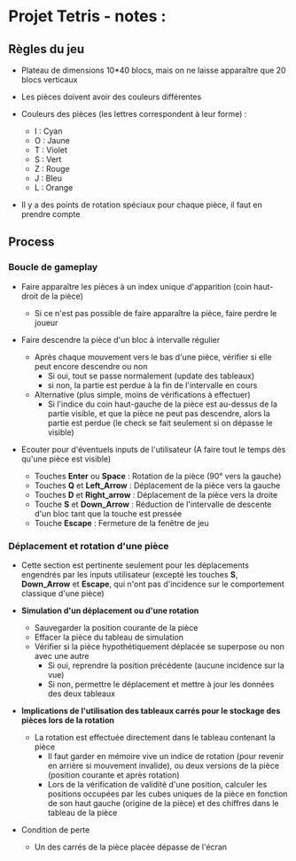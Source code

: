 # Projet Tetris - notes : 

## Règles du jeu

- Plateau de dimensions 10*40 blocs, mais on ne laisse apparaître que 20 blocs verticaux

- Les pièces doivent avoir des couleurs différentes

- Couleurs des pièces (les lettres correspondent à leur forme) : 
    - I : Cyan
    - O : Jaune
    - T : Violet
    - S : Vert
    - Z : Rouge
    - J : Bleu
    - L : Orange

- Il y a des points de rotation spéciaux pour chaque pièce, il faut en prendre compte


## Process

### Boucle de gameplay

- Faire apparaître les pièces à un index unique d'apparition (coin haut-droit de la pièce)
    - Si ce n'est pas possible de faire apparaître la pièce, faire perdre le joueur

- Faire descendre la pièce d'un bloc à intervalle régulier
    - Après chaque mouvement vers le bas d'une pièce, vérifier si elle peut encore descendre ou non
        - Si oui, tout se passe normalement (update des tableaux)
        - si non, la partie est perdue à la fin de l'intervalle en cours
    - Alternative (plus simple, moins de vérifications à effectuer)
        - Si l'indice du coin haut-gauche de la pièce est au-dessus de la partie visible, et que la pièce ne peut pas descendre, alors la partie est perdue (le check se fait seulement si on dépasse le visible)

- Ecouter pour d'éventuels inputs de l'utilisateur (A faire tout le temps dès qu'une pièce est visible)
    - Touches **Enter** ou **Space** : Rotation de la pièce (90° vers la gauche)
    - Touches **Q** et **Left_Arrow** : Déplacement de la pièce vers la gauche
    - Touches **D** et **Right_arrow** : Déplacement de la pièce vers la droite
    - Touche **S** et **Down_Arrow** : Réduction de l'intervalle de descente d'un bloc tant que la touche est pressée
    - Touche **Escape** : Fermeture de la fenêtre de jeu


### Déplacement et rotation d'une pièce

- Cette section est pertinente seulement pour les déplacements engendrés par les inputs utilisateur (excepté les touches **S**, **Down_Arrow** et **Escape**, qui n'ont pas d'incidence sur le comportement classique d'une pièce)

- **Simulation d'un déplacement ou d'une rotation**
    - Sauvegarder la position courante de la pièce
    - Effacer la pièce du tableau de simulation
    - Vérifier si la pièce hypothétiquement déplacée se superpose ou non avec une autre
        - Si oui, reprendre la position précédente (aucune incidence sur la vue)
        - Si non, permettre le déplacement et mettre à jour les données des deux tableaux

- **Implications de l'utilisation des tableaux carrés pour le stockage des pièces lors de la rotation**
    - La rotation est effectuée directement dans le tableau contenant la pièce
        - Il faut garder en mémoire vive un indice de rotation (pour revenir en arrière si mouvement invalide), ou deux versions de la pièce (position courante et après rotation)
        - Lors de la vérification de validité d'une position, calculer les positions occupées par les cubes uniques de la pièce en fonction de son haut gauche (origine de la pièce) et des chiffres dans le tableau de la pièce

- Condition de perte
    - Un des carrés de la pièce placée dépasse de l'écran 



